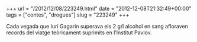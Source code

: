 +++
url = "/2012/12/08/223249.html"
date = "2012-12-08T21:32:49+00:00"
tags = ["contes", "drogues"]
slug = "223249"
+++

Cada vegada que Iuri Gagarin superava els 2 g/l alcohol en sang afloraven records del viatge teòricament suprimits en l’Institut Pavlov.
